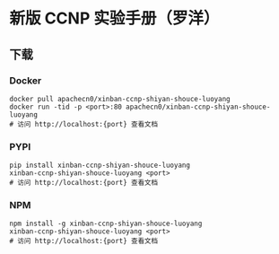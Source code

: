 # 新版 CCNP 实验手册（罗洋）

## 下载

### Docker

```
docker pull apachecn0/xinban-ccnp-shiyan-shouce-luoyang
docker run -tid -p <port>:80 apachecn0/xinban-ccnp-shiyan-shouce-luoyang
# 访问 http://localhost:{port} 查看文档
```

### PYPI

```
pip install xinban-ccnp-shiyan-shouce-luoyang
xinban-ccnp-shiyan-shouce-luoyang <port>
# 访问 http://localhost:{port} 查看文档
```

### NPM

```
npm install -g xinban-ccnp-shiyan-shouce-luoyang
xinban-ccnp-shiyan-shouce-luoyang <port>
# 访问 http://localhost:{port} 查看文档
```